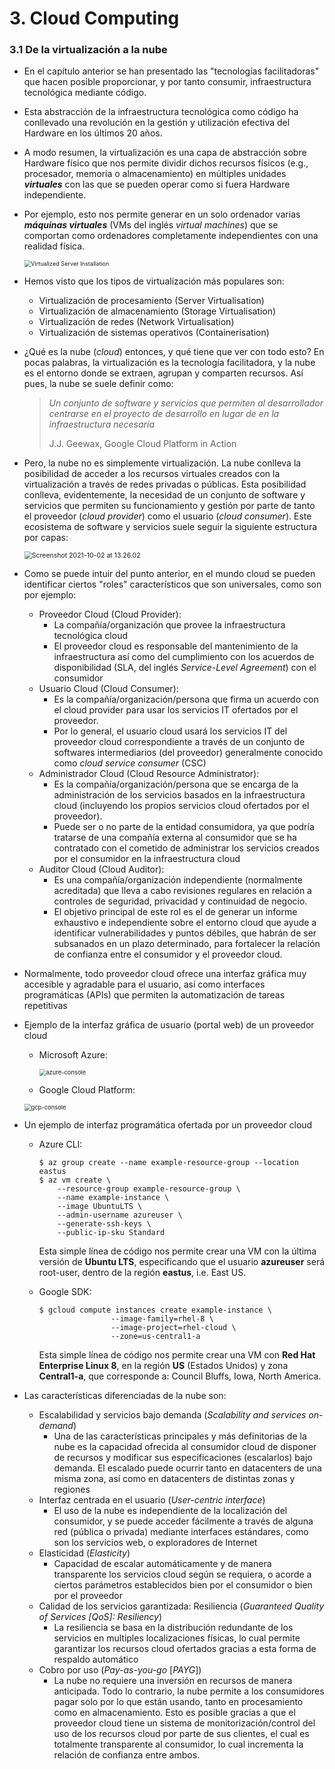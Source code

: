 # 3. Cloud Computing

### 3.1 De la virtualización a la nube

* En el capítulo anterior se han presentado las "tecnologías facilitadoras" que hacen posible proporcionar, y por tanto consumir, infraestructura tecnológica mediante código. 

* Esta abstracción de la infraestructura tecnológica como código ha conllevado una revolución en la gestión y utilización efectiva del Hardware en los últimos 20 años.

* A modo resumen, la virtualización es una capa de abstracción sobre Hardware físico que nos permite dividir dichos recursos físicos (e.g., procesador, memoria o almacenamiento) en múltiples unidades ***virtuales*** con las que se pueden operar como si fuera Hardware independiente. 

* Por ejemplo, esto nos permite generar en un solo ordenador varias ***máquinas virtuales*** (VMs del inglés *virtual machines*) que se comportan como ordenadores completamente independientes con una realidad física.

  <img src="images/virtualisation.png" alt="Virtualized Server Installation" style="zoom:65%;" />

* Hemos visto que los tipos de virtualización más populares son:

  * Virtualización de procesamiento (Server Virtualisation)
  * Virtualización de almacenamiento (Storage Virtualisation)
  * Virtualización de redes (Network Virtualisation)
  * Virtualización de sistemas operativos (Containerisation)

* ¿Qué es la nube (*cloud*) entonces, y qué tiene que ver con todo esto? En pocas palabras, la virtualización es la tecnología facilitadora, y la nube es el entorno donde se extraen, agrupan y comparten recursos. Así pues, la nube se suele definir como:

  > *Un conjunto de software y servicios que permiten al desarrollador centrarse en el proyecto de desarrollo en lugar de en la infraestructura necesaria*
  >
  > J.J. Geewax, Google Cloud Platform in Action

* Pero, la nube no es simplemente virtualización. La nube conlleva la posibilidad de acceder a los recursos virtuales creados con la virtualización a través de redes privadas o públicas. Esta posibilidad conlleva, evidentemente, la necesidad de un conjunto de software y servicios que permiten su funcionamiento y gestión por parte de tanto el proveedor (*cloud provider*) como el usuario (*cloud consumer*). Este ecosistema de software y servicios suele seguir la siguiente estructura por capas:

  <img src="images/layers-cloud.png" alt="Screenshot 2021-10-02 at 13.26.02" style="zoom:75%;" />

* Como se puede intuir del punto anterior, en el mundo cloud se pueden identificar ciertos "roles" característicos que son universales, como son por ejemplo:

  * Proveedor Cloud (Cloud Provider):
    * La compañía/organización que provee la infraestructura tecnológica cloud
    * El proveedor cloud es responsable del mantenimiento de la infraestructura así como del cumplimiento con los acuerdos de disponibilidad (SLA, del inglés *Service-Level Agreement*) con el consumidor 
  * Usuario Cloud (Cloud Consumer): 
    * Es la compañía/organización/persona que firma un acuerdo con el cloud provider para usar los servicios IT ofertados por el proveedor. 
    * Por lo general, el usuario cloud usará los servicios IT del proveedor cloud correspondiente a través de un conjunto de softwares intermediarios (del proveedor) generalmente conocido como *cloud service consumer* (CSC)
  * Administrador Cloud (Cloud Resource Administrator):
    * Es la compañía/organización/persona que se encarga de la administración de los servicios basados en la infraestructura cloud (incluyendo los propios servicios cloud ofertados por el proveedor). 
    * Puede ser o no parte de la entidad consumidora, ya que podría tratarse de una compañía externa al consumidor que se ha contratado con el cometido de administrar los servicios creados por el consumidor en la infraestructura cloud
  * Auditor Cloud (Cloud Auditor): 
    * Es una compañía/organización independiente (normalmente acreditada) que lleva a cabo revisiones regulares en relación a controles de seguridad, privacidad y continuidad de negocio.
    * El objetivo principal de este rol es el de generar un informe exhaustivo e independiente sobre el entorno cloud que ayude a identificar vulnerabilidades y puntos débiles, que habrán de ser subsanados en un plazo determinado, para fortalecer la relación de confianza entre el consumidor y el proveedor cloud.    

* Normalmente, todo proveedor cloud ofrece una interfaz gráfica muy accesible y agradable para el usuario, así como interfaces programáticas (APIs) que permiten la automatización de tareas repetitivas

* Ejemplo de la interfaz gráfica de usuario (portal web) de un proveedor cloud 

  * Microsoft Azure:

    <img src="images/azure-console.png" alt="azure-console" style="zoom:67%;" />

  * Google Cloud Platform:
  <img src="images/gcp-console-new.png" alt="gcp-console" style="zoom:67%;" />

* Un ejemplo de interfaz programática ofertada por un proveedor cloud

  * Azure CLI:

    ```shell
    $ az group create --name example-resource-group --location eastus
    $ az vm create \
        --resource-group example-resource-group \
        --name example-instance \
        --image UbuntuLTS \
        --admin-username azureuser \
        --generate-ssh-keys \
        --public-ip-sku Standard
    ```

    Esta simple línea de código nos permite crear una VM con la última versión de **Ubuntu LTS**, especificando que el usuario **azureuser** será root-user, dentro de la región **eastus**, i.e. East US.

  * Google SDK:

    ```shell
    $ gcloud compute instances create example-instance \
    				--image-family=rhel-8 \
    				--image-project=rhel-cloud \
    				--zone=us-central1-a
    ```

    Esta simple línea de código nos permite crear una VM con **Red Hat Enterprise Linux 8**, en la región **US** (Estados Unidos) y zona **Central1-a**, que corresponde a: Council Bluffs, Iowa, North America.

* Las características diferenciadas de la nube son:

  * Escalabilidad y servicios bajo demanda (*Scalability and services on-demand*)
    * Una de las características principales y más definitorias de la nube es la capacidad ofrecida al consumidor cloud de disponer de recursos y modificar sus especificaciones (escalarlos) bajo demanda. El escalado puede ocurrir tanto en datacenters de una misma zona, así como en datacenters de distintas zonas y regiones
  * Interfaz centrada en el usuario (*User-centric interface*)
    * El uso de la nube es independiente de la localización del consumidor, y se puede acceder fácilmente a través de alguna red (pública o privada) mediante interfaces estándares, como son los servicios web, o exploradores de Internet
  * Elasticidad (*Elasticity*)
    * Capacidad de escalar automáticamente y de manera transparente los servicios cloud según se requiera, o acorde a ciertos parámetros establecidos bien por el consumidor o bien por el proveedor  
  * Calidad de los servicios garantizada: Resiliencia (*Guaranteed Quality of Services [QoS]: Resiliency*)
    * La resiliencia se basa en la distribución redundante de los servicios en multiples localizaciones físicas, lo cual permite garantizar los recursos cloud ofertados gracias a esta forma de respaldo automático
  * Cobro por uso (*Pay-as-you-go* [*PAYG*])
    * La nube no requiere una inversión en recursos de manera anticipada. Todo lo contrario, la nube permite a los consumidores pagar solo por lo que están usando, tanto en procesamiento como en almacenamiento. Esto es posible gracias a que el proveedor cloud tiene un sistema de monitorización/control del uso de los recursos cloud por parte de sus clientes, el cual es totalmente transparente al consumidor, lo cual incrementa la relación de confianza entre ambos.